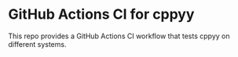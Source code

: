 # GitHub Actions CI for cppyy

This repo provides a GitHub Actions CI workflow that tests cppyy on different systems.
